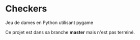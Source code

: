 # Checkers
 Jeu de dames en Python utilisant pygame

Ce projet est dans sa branche **master** mais n'est pas terminé.
